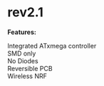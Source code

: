# rev2.1

**Features:**

Integrated ATxmega controller  
SMD only  
No Diodes  
Reversible PCB  
Wireless NRF
